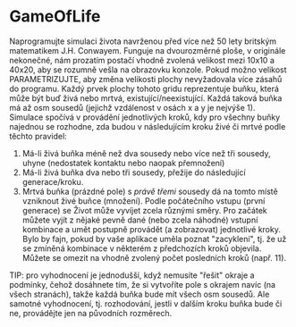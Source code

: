 # GameOfLife
Naprogramujte simulaci života navrženou před více než 50 lety britským matematikem J.H. Conwayem. Funguje na dvourozměrné ploše, v originále nekonečné, nám prozatím postačí vhodně zvolená velikost mezi 10x10 a 40x20, aby se rozumně vešla na obrazovku konzole. Pokud možno velikost PARAMETRIZUJTE, aby změna velikosti plochy nevyžadovala více zásahů do programu.
Každý prvek plochy tohoto gridu reprezentuje buňku, která může být buď živá nebo mrtvá, existující/neexistující. Každá taková buňka má až osm sousedů (jejichž vzdálenost v osách x a y je nejvýše 1). Simulace spočívá v provádění jednotlivých kroků, kdy pro všechny buňky najednou se rozhodne, zda budou v následujícím kroku živé či mrtvé podle těchto pravidel:
1) Má-li živá buňka méně než dva sousedy nebo více než tři sousedy, uhyne (nedostatek kontaktu nebo naopak přemnožení)
2) Má-li živá buňka dva nebo tři sousedy, přežije do následující generace/kroku.
3) Mrtvá buňka (prázdné pole) s *právě třemi* sousedy dá na tomto místě vzniknout živé buňce (množení).
Podle počátečního vstupu (první generace) se Život může vyvíjet zcela různými směry. Pro začátek můžete vyjít z nějaké pevně dané (nebo zcela náhodné) vstupní kombinace a umět postupně provádět (a zobrazovat) jednotlivé kroky.
Bylo by fajn, pokud by vaše aplikace uměla poznat "zacyklení", tj. že už se zmíněná kombinace v některém z předchozích kroků objevila. Můžete se omezit na vhodně zvolený počet posledních kroků (např. 11).

TIP: pro vyhodnocení je jednodušší, když nemusíte "řešit" okraje a podmínky, čehož dosáhnete tím, že si vytvoříte pole s okrajem navíc (na všech stranách), takže každá buňka bude mít všech osm sousedů. Ale samotné vyhodnocení, tj. rozhodování, jestli v dalším kroku buňka bude či ne, provádějte jen na původních rozměrech.

